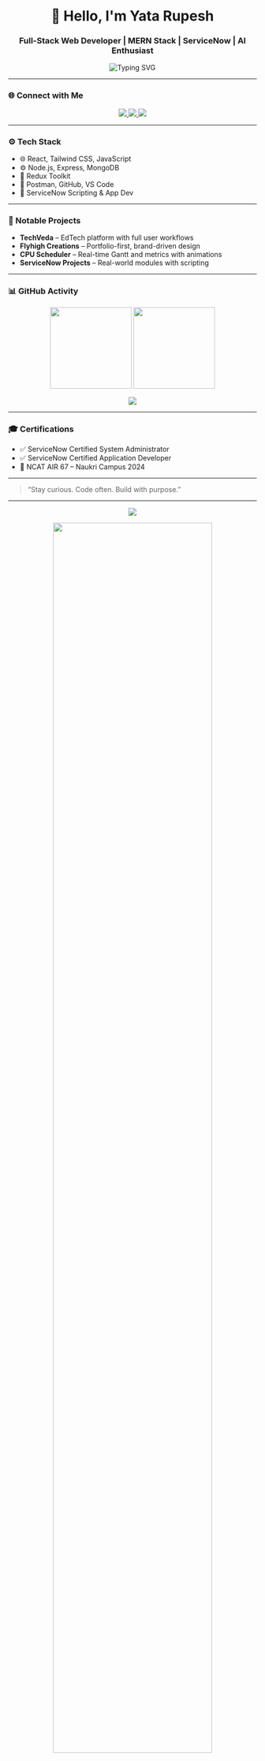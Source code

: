 <h1 align="center">👋 Hello, I'm Yata Rupesh</h1>
<h3 align="center">Full-Stack Web Developer | MERN Stack | ServiceNow | AI Enthusiast</h3>

<p align="center">
  <img src="https://readme-typing-svg.demolab.com?font=Fira+Code&weight=500&size=22&pause=1000&color=118AB2&center=true&vCenter=true&width=480&lines=Bringing+design+and+function+into+life.;Scalable+Full-Stack+Solutions.;Creative%2C+Curious+and+Consistent." alt="Typing SVG" />
</p>

---

### 🌐 Connect with Me

<p align="center">
  <a href="mailto:your.email@example.com">
    <img src="https://img.shields.io/badge/Gmail-EA4335?style=flat-square&logo=gmail&logoColor=white" />
  </a>
  <a href="https://linkedin.com/in/your-link" target="_blank">
    <img src="https://img.shields.io/badge/LinkedIn-0A66C2?style=flat-square&logo=linkedin&logoColor=white" />
  </a>
  <a href="https://your-resume-link.com" target="_blank">
    <img src="https://img.shields.io/badge/Resume-FFE83D?style=flat-square&logo=readthedocs&logoColor=black" />
  </a>
</p>

---

### ⚙️ Tech Stack

- 🌐 React, Tailwind CSS, JavaScript  
- ⚙️ Node.js, Express, MongoDB  
- 🔁 Redux Toolkit  
- 🧪 Postman, GitHub, VS Code  
- 🧠 ServiceNow Scripting & App Dev  

---

### 🚀 Notable Projects

- **TechVeda** – EdTech platform with full user workflows  
- **Flyhigh Creations** – Portfolio-first, brand-driven design  
- **CPU Scheduler** – Real-time Gantt and metrics with animations  
- **ServiceNow Projects** – Real-world modules with scripting  

---

### 📊 GitHub Activity

<p align="center">
  <img src="https://github-readme-stats.vercel.app/api?username=rupeshyata&show_icons=true&theme=default&border_radius=10&hide=stars" height="165px" />
  <img src="https://github-readme-streak-stats.herokuapp.com/?user=rupeshyata&theme=default&border_radius=10" height="165px" />
</p>

<p align="center">
  <img src="https://github-readme-stats.vercel.app/api/top-langs/?username=rupeshyata&layout=compact&theme=default" />
</p>

---

### 🎓 Certifications

- ✅ ServiceNow Certified System Administrator  
- ✅ ServiceNow Certified Application Developer  
- 🥇 NCAT AIR 67 – Naukri Campus 2024  

---

> “Stay curious. Code often. Build with purpose.”

---

<p align="center">
  <img src="https://capsule-render.vercel.app/api?type=waving&color=ffe83d&height=100&section=footer"/>
</p>
<p align="center">
  <img src="https://cdn.jsdelivr.net/gh/Platane/snk@master/samples/github-contribution-grid-snake.svg" width="80%" />
</p>

